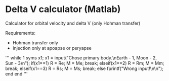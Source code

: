 # Delta V calculator (Matlab)
Calculator for orbital velocity and delta V (only Hohman transfer)

Requirements:
- Hohman transfer only
- injection only at apoapse or peryapse


'''
while 1
    syms x1;
    x1 = input("Chose primary body.\nEarth - 1, Moon - 2, Sun - 3\n");
    if(x1==1)
        R = Re;
        M = Me;
        break;
    elseif(x1==2)
        R = Rm;
        M = Mm;
        break;
    elseif(x1==3)
        R = Rs;
        M = Ms;
        break;
    else
        fprintf("Wrong input!\n\n");
    end
end
'''
